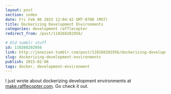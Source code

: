 ```yaml
---
layout: post
section: index
date: Fri Feb 06 2015 12:04:42 GMT-0700 (MST)
title: Dockerizing Development Environments
categories: development rafflecopter
redirect_from: /post/110268202956/

# Old tumblr stuff
id: 110268202956
link: http://joneisen.tumblr.com/post/110268202956/dockerizing-development-environments
slug: dockerizing-development-environments
publish: 2015-02-06
tags: docker, development-environment
---
```



I just wrote about dockerizing development environments at [make.rafflecopter.com](http://make.rafflecopter.com/dockerizing-development-environments.html). Go check it out.

